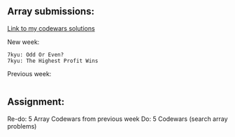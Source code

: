 ## Array submissions:
[Link to my codewars solutions](https://github.com/boobeh123/Codewars)

New week:
```
7kyu: Odd Or Even?
7kyu: The Highest Profit Wins
```
Previous week:
```
```

## Assignment:
Re-do: 5 Array Codewars from previous week
Do: 5 Codewars 
(search array problems)
